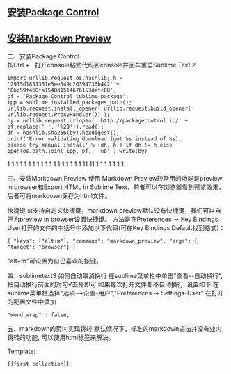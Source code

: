 

## [安装Package Control](#jump-control)  
## [安装Markdown Preview](#jump-preview)

二、<span id="jump-control">安装Package Control</span>  
按Ctrl + ` 打开console粘贴代码到console并回车重启Sublime Text 2

```
import urllib.request,os,hashlib; h = '2915d1851351e5ee549c20394736b442' +
'8bc59f460fa1548d1514676163dafc88';
pf = 'Package Control.sublime-package';
ipp = sublime.installed_packages_path();
urllib.request.install_opener( urllib.request.build_opener( urllib.request.ProxyHandler()) );
by = urllib.request.urlopen( 'http://packagecontrol.io/' + pf.replace(' ', '%20')).read();
dh = hashlib.sha256(by).hexdigest();
print('Error validating download (got %s instead of %s),
please try manual install' % (dh, h)) if dh != h else
open(os.path.join( ipp, pf), 'wb' ).write(by)
```

1
1
1
1
1
1
1
1
1
1
1
1
1
1
1
1
1
1
11
11
1
1
1
1
1
1
1


三、<span id="jump-preview">安装Markdown Preview</span>
使用
Markdown Preview较常用的功能是preview in browser和Export HTML in Sublime Text，前者可以在浏览器看到预览效果，后者可将markdown保存为html文件。

快捷键
st支持自定义快捷键，markdown preview默认没有快捷键，我们可以自己为preview in browser设置快捷键。
方法是在Preferences -> Key Bindings User打开的文件的中括号中添加以下代码(可在Key Bindings Default找到格式)：

```
{ "keys": ["alt+m"], "command": "markdown_preview", "args": { "target": "browser"} }
```

"alt+m"可设置为自己喜欢的按键。

四、sublimetext3 如何自动取消换行
在sublime菜单栏中单击"查看--自动换行", 把自动换行前面的对勾√去掉即可
如果每次打开文件都不自动换行, 设置如下
在sublime菜单栏选择"选项-->设置-用户","Preferences -> Settings-User"
在打开的配置文件中添加

```
"word_wrap" : false,
```

五、markdown的页内实现跳转
默认情况下，标准的markdown语法并没有业内跳转的功能, 可以使用html标签来解决。


Template:

```
{{first collection}}
```
